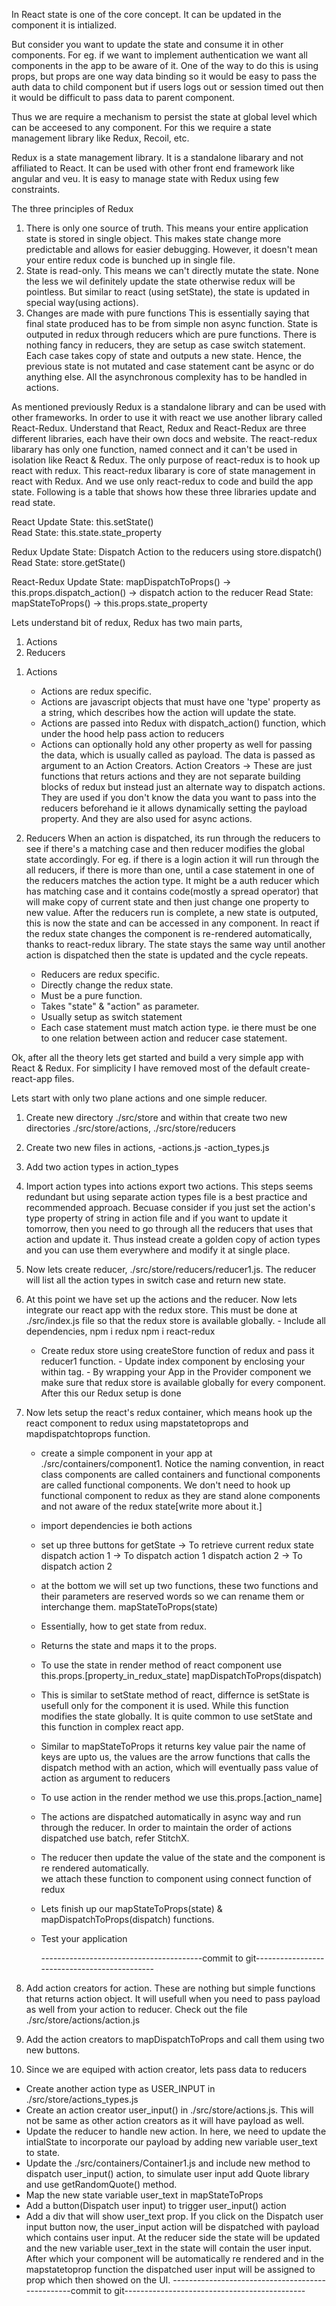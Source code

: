 In React state is one of the core concept. It can be updated in the component it is intialized.

But consider you want to update the state and consume it in other components. For eg. if we want to implement authentication we want all components in the app to be aware of it. One of the way to do this is using props, but props are one way data binding so it would be easy to pass the auth data to child component but if users logs out or session timed out then it would be difficult to pass data to parent component.

Thus we are require a mechanism to persist the state at global level which can be acceesed to any component. For this we require a state management library like Redux, Recoil, etc.

Redux is a state management library. It is a standalone libarary and not affiliated to React. It can be used with other front end framework like angular and veu. It is easy to manage state with Redux using few constraints.

The three principles of Redux

1. There is only one source of truth.
   This means your entire application state is stored in single object. This makes state change more predictable and allows for easier debugging. However, it doesn't mean your entire redux code is bunched up in single file.
2. State is read-only.
   This means we can't directly mutate the state. None the less we wil definitely update the state otherwise redux will be pointless. But similar to react (using setState), the state is updated in special way(using actions).
3. Changes are made with pure functions
   This is essentially saying that final state produced has to be from simple non async function. State is outputed in redux through reducers which are pure functions. There is nothing fancy in reducers, they are setup as case switch statement. Each case takes copy of state and outputs a new state. Hence, the previous state is not mutated and case statement cant be async or do anything else. All the asynchronous complexity has to be handled in actions.

As mentioned previously Redux is a standalone library and can be used with other frameworks. In order to use it with react we use another library called React-Redux. Understand that React, Redux and React-Redux are three different libraries, each have their own docs and website. The react-redux libarary has only one function, named connect and it can't be used in isolation like React & Redux. The only purpose of react-redux is to hook up react with redux. This react-redux libarary is core of state management in react with Redux. And we use only react-redux to code and build the app state.
Following is a table that shows how these three libraries update and read state.

React
Update State: this.setState()  
Read State: this.state.state_property

Redux
Update State: Dispatch Action to the reducers using store.dispatch()
Read State: store.getState()

React-Redux
Update State: mapDispatchToProps() -> this.props.dispatch_action() -> dispatch action to the reducer
Read State: mapStateToProps() -> this.props.state_property

Lets understand bit of redux,
Redux has two main parts,

1. Actions
2. Reducers

1) Actions

   - Actions are redux specific.
   - Actions are javascript objects that must have one 'type' property as a string, which describes how the action will update the state.
   - Actions are passed into Redux with dispatch_action() function, which under the hood help pass action to reducers
   - Actions can optionally hold any other property as well for passing the data, which is usually called as payload. The data is passed as argument to an Action Creators.
     Action Creators -> These are just functions that returs actions and they are not separate building blocks of redux but instead just an alternate way to dispatch actions. They are used if you don't know the data you want to pass into the reducers beforehand ie it allows dynamically setting the payload property. And they are also used for async actions.

2) Reducers
   When an action is dispatched, its run through the reducers to see if there's a matching case and then reducer modifies the global state accordingly. For eg. if there is a login action it will run through the all reducers, if there is more than one, until a case statement in one of the reducers matches the action type. It might be a auth reducer which has matching case and it contains code(mostly a spread operator) that will make copy of current state and then just change one property to new value. After the reducers run is complete, a new state is outputed, this is now the state and can be accessed in any component. In react if the redux state changes the component is re-rendered automatically, thanks to react-redux library. The state stays the same way until another action is dispatched then the state is updated and the cycle repeats.
   - Reducers are redux specific.
   - Directly change the redux state.
   - Must be a pure function.
   - Takes "state" & "action" as parameter.
   - Usually setup as switch statement
   - Each case statement must match action type. ie there must be one to one relation between action and reducer case statement.

Ok, after all the theory lets get started and build a very simple app with React & Redux. For simplicity I have removed most of the default create-react-app files.

Lets start with only two plane actions and one simple reducer.

1. Create new directory ./src/store and within that create two new directories ./src/store/actions, ./src/store/reducers
2. Create two new files in actions,
   -actions.js
   -action_types.js
3. Add two action types in action_types
4. Import action types into actions export two actions. This steps seems redundant but using separate action types file is a best practice and recommended approach. Becuase consider if you just set the action's type property of string in action file and if you want to update it tomorrow, then you need to go through all the reducers that uses that action and update it. Thus instead create a golden copy of action types and you can use them everywhere and modify it at single place.
5. Now lets create reducer, ./src/store/reducers/reducer1.js. The reducer will list all the action types in switch case and return new state.
6. At this point we have set up the actions and the reducer. Now lets integrate our react app with the redux store. This must be done at ./src/index.js file so that the redux store is available globally. - Include all dependencies,
   npm i redux
   npm i react-redux
   - Create redux store using createStore function of redux and pass it reducer1 function. - Update index component by enclosing your <App> within <Provider> tag. - By wrapping your App in the Provider component we make sure that redux store is available globally for every component.
     After this our Redux setup is done
7. Now lets setup the react's redux container, which means hook up the react component to redux using mapstatetoprops and mapdispatchtoprops function.

   - create a simple component in your app at ./src/containers/component1. Notice the naming convention, in react class components are called containers and functional components are called functional components. We don't need to hook up functional component to redux as they are stand alone components and not aware of the redux state[write more about it.]
   - import dependencies ie both actions
   - set up three buttons for
     getState -> To retrieve current redux state
     dispatch action 1 -> To dispatch action 1
     dispatch action 2 -> To dispatch action 2
   - at the bottom we will set up two functions, these two functions and their parameters are reserved words so we can rename them or interchange them.
     mapStateToProps(state)
   - Essentially, how to get state from redux.
   - Returns the state and maps it to the props.
   - To use the state in render method of react component use this.props.[property_in_redux_state]
     mapDispatchToProps(dispatch)
   - This is similar to setState method of react, differnce is setState is usefull only for the component it is used. While this function modifies the state globally. It is quite common to use setState and this function in complex react app.
   - Similar to mapStateToProps it returns key value pair the name of keys are upto us, the values are the arrow functions that calls the dispatch method with an action, which will eventually pass value of action as argument to reducers
   - To use action in the render method we use this.props.[action_name]
   - The actions are dispatched automatically in async way and run through the reducer. In order to maintain the order of actions dispatched use batch, refer StitchX.
   - The reducer then update the value of the state and the component is re rendered automatically.  
     we attach these function to component using connect function of redux
   - Lets finish up our mapStateToProps(state) & mapDispatchToProps(dispatch) functions.
   - Test your application

     ----------------------------------------commit to git---------------------------------------------

8. Add action creators for action. These are nothing but simple functions that returns action object. It will usefull when you need to pass payload as well from your action to reducer. Check out the file ./src/store/actions/action.js
9. Add the action creators to mapDispatchToProps and call them using two new buttons.
10. Since we are equiped with action creator, lets pass data to reducers

- Create another action type as USER_INPUT in ./src/store/actions_types.js
- Create an action creator user_input() in ./src/store/actions.js. This will not be same as other action creators as it will have payload as well.
- Update the reducer to handle new action. In here, we need to update the intialState to incorporate our payload by adding new variable user_text to state.
- Update the ./src/containers/Container1.js and include new method to dispatch user_input() action, to simulate user input add Quote library and use getRandomQuote() method.
- Map the new state variable user_text in mapStateToProps
- Add a button(Dispatch user input) to trigger user_input() action
- Add a div that will show user_text prop.
  If you click on the Dispatch user input button now, the user_input action will be dispatched with payload which contains user input. At the reducer side the state will be updated and the new variable user_text in the state will contain the user input. After which your component will be automatically re rendered and in the mapstatetoprop function the dispatched user input will be assigned to prop which then showed on the UI.
  -------------------------------------------------commit to git---------------------------------------------
